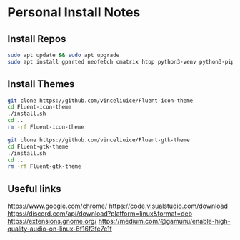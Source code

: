# Personal Install Notes

## Install Repos

```bash
sudo apt update && sudo apt upgrade
sudo apt install gparted neofetch cmatrix htop python3-venv python3-pip gnome-tweaks gnome-shell-extensions git screen mc ssh fonts-noto gdebi curl libreoffice-calc libreoffice-gtk3 libreoffice-style-breeze fonts-dejavu
```

## Install Themes

```bash
git clone https://github.com/vinceliuice/Fluent-icon-theme
cd Fluent-icon-theme
./install.sh
cd ..
rm -rf Fluent-icon-theme

git clone https://github.com/vinceliuice/Fluent-gtk-theme
cd Fluent-gtk-theme
./install.sh
cd ..
rm -rf Fluent-gtk-theme
```

## Useful links

https://www.google.com/chrome/
https://code.visualstudio.com/download
https://discord.com/api/download?platform=linux&format=deb
https://extensions.gnome.org/
https://medium.com/@gamunu/enable-high-quality-audio-on-linux-6f16f3fe7e1f
